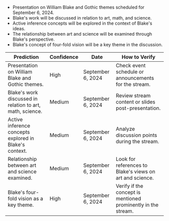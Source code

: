 - Presentation on William Blake and Gothic themes scheduled for September 6, 2024.
- Blake's work will be discussed in relation to art, math, and science.
- Active inference concepts will be explored in the context of Blake's ideas.
- The relationship between art and science will be examined through Blake's perspective.
- Blake's concept of four-fold vision will be a key theme in the discussion.

| Prediction                                            | Confidence | Date               | How to Verify                                               |
|------------------------------------------------------|------------|--------------------|------------------------------------------------------------|
| Presentation on William Blake and Gothic themes.     | High       | September 6, 2024  | Check event schedule or announcements for the stream.      |
| Blake's work discussed in relation to art, math, science. | Medium     | September 6, 2024  | Review stream content or slides post-presentation.         |
| Active inference concepts explored in Blake's context. | Medium     | September 6, 2024  | Analyze discussion points during the stream.               |
| Relationship between art and science examined.       | Medium     | September 6, 2024  | Look for references to Blake's views on art and science.   |
| Blake's four-fold vision as a key theme.             | High       | September 6, 2024  | Verify if the concept is mentioned prominently in the stream. |
